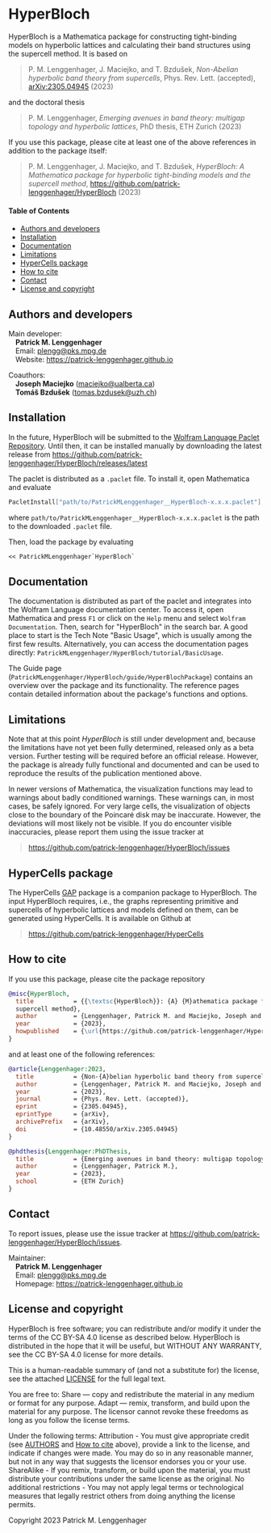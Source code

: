 # HyperBloch

HyperBloch is a Mathematica package for constructing tight-binding models on
hyperbolic lattices and calculating their band structures using the supercell
method. It is based on
> P. M. Lenggenhager, J. Maciejko, and T. Bzdušek,
  *Non-Abelian hyperbolic band theory from supercells*, Phys. Rev. Lett. (accepted), 
  [arXiv:2305.04945](https://doi.org/10.48550/arXiv.2305.04945) (2023)
  
and the doctoral thesis

> P. M. Lenggenhager,
  *Emerging avenues in band theory: multigap topology and hyperbolic lattices*,
  PhD thesis, ETH Zurich (2023)

If you use this package, please cite at least one of the above references in
addition to the package itself:
> P. M. Lenggenhager, J. Maciejko, and T. Bzdušek,
  *HyperBloch: A Mathematica package for hyperbolic tight-binding models and the
  supercell method*, https://github.com/patrick-lenggenhager/HyperBloch (2023)

  #### Table of Contents  
- [Authors and developers](#authors-and-developers)
- [Installation](#installation)
- [Documentation](#documentation)
- [Limitations](#limitations)
- [HyperCells package](#hypercells-package)
- [How to cite](#how-to-cite)
- [Contact](#contact)
- [License and copyright](#license-and-copyright)

## Authors and developers

Main developer:\
&ensp;&ensp;**Patrick M. Lenggenhager**\
&ensp;&ensp;Email: plengg@pks.mpg.de\
&ensp;&ensp;Website: https://patrick-lenggenhager.github.io

Coauthors:\
&ensp;&ensp;**Joseph Maciejko** (maciejko@ualberta.ca)\
&ensp;&ensp;**Tomáš Bzdušek** (tomas.bzdusek@uzh.ch)

## Installation

In the future, HyperBloch will be submitted to the
[Wolfram Language Paclet Repository](https://resources.wolframcloud.com/PacletRepository/).
Until then, it can be installed manually by downloading the latest release from
https://github.com/patrick-lenggenhager/HyperBloch/releases/latest

The paclet is distributed as a `.paclet` file. To install it, open Mathematica
and evaluate
```Mathematica
PacletInstall["path/to/PatrickMLenggenhager__HyperBloch-x.x.x.paclet"]
```
where `path/to/PatrickMLenggenhager__HyperBloch-x.x.x.paclet` is the path to the
downloaded `.paclet` file.

Then, load the package by evaluating
```Mathematica
<< PatrickMLenggenhager`HyperBloch`
```

## Documentation

The documentation is distributed as part of the paclet and integrates into the
Wolfram Language documentation center. To access it, open Mathematica and press
`F1` or click on the `Help` menu and select `Wolfram Documentation`. Then, search
for "HyperBloch" in the search bar.
A good place to start is the Tech Note "Basic Usage", which is usually among the
first few results. Alternatively, you can access the documentation pages directly:
`PatrickMLenggenhager/HyperBloch/tutorial/BasicUsage`.

The Guide page (`PatrickMLenggenhager/HyperBloch/guide/HyperBlochPackage`) contains
an overview over the package and its functionality. The reference pages
contain detailed information about the package's functions and options.


## Limitations
Note that at this point *HyperBloch* is still under development and, because the
limitations have not yet been fully determined, released only as a beta version.
Further testing will be required before an official release. However, the package
is already fully functional and documented and can be used to reproduce the results
of the publication mentioned above.

In newer versions of Mathematica, the visualization functions may lead to warnings
about badly conditioned warnings. These warnings can, in most cases, be safely
ignored. For very large cells, the visualization of objects close to the boundary of
the Poincaré disk may be inaccurate. However, the deviations will most likely not
be visible. If you do encounter visible inaccuracies, please report them using the
issue tracker at
> https://github.com/patrick-lenggenhager/HyperBloch/issues

## HyperCells package

The HyperCells [GAP](https://www.gap-system.org/) package is a companion package to
HyperBloch. The input HyperBloch requires, i.e., the graphs representing primitive
and supercells of hyperbolic lattices and models defined on them, can be generated
using HyperCells. It is available on Github at
> https://github.com/patrick-lenggenhager/HyperCells


## How to cite

If you use this package, please cite the package repository
```BibTeX
@misc{HyperBloch,
  title           = {{\textsc{HyperBloch}}: {A} {M}athematica package for hyperbolic tight-binding models and the
  supercell method},
  author          = {Lenggenhager, Patrick M. and Maciejko, Joseph and Bzdu\v{s}ek, Tom\'{a}\v{s}},
  year            = {2023},
  howpublished    = {\url{https://github.com/patrick-lenggenhager/HyperBloch}}
}
```
and at least one of the following references:
```BibTeX
@article{Lenggenhager:2023,
  title           = {Non-{A}belian hyperbolic band theory from supercells}, 
  author          = {Lenggenhager, Patrick M. and Maciejko, Joseph and Bzdu\v{s}ek, Tom\'{a}\v{s}},
  year            = {2023},
  journal         = {Phys. Rev. Lett. (accepted)},
  eprint          = {2305.04945},
  eprintType      = {arXiv},
  archivePrefix   = {arXiv},
  doi             = {10.48550/arXiv.2305.04945}
}

@phdthesis{Lenggenhager:PhDThesis,
  title           = {Emerging avenues in band theory: multigap topology and hyperbolic lattices},
  author          = {Lenggenhager, Patrick M.}, 
  year            = {2023},
  school          = {ETH Zurich}
}
```

## Contact

To report issues, please use the issue tracker at
https://github.com/patrick-lenggenhager/HyperBloch/issues.

Maintainer:\
&ensp;&ensp;**Patrick M. Lenggenhager**\
&ensp;&ensp;Email: plengg@pks.mpg.de\
&ensp;&ensp;Homepage: https://patrick-lenggenhager.github.io

## License and copyright

HyperBloch is free software; you can redistribute and/or modify it under the
terms of the CC BY-SA 4.0 license as described below. HyperBloch is distributed
in the hope that it will be useful, but WITHOUT ANY WARRANTY, see the CC BY-SA
4.0 license for more details.

This is a human-readable summary of (and not a substitute for) the license, see
the attached [LICENSE](LICENSE.txt) for the full legal text.

You are free to:
  Share — copy and redistribute the material in any medium or format for any purpose.
  Adapt — remix, transform, and build upon the material for any purpose.
  The licensor cannot revoke these freedoms as long as you follow the license terms.

Under the following terms:
  Attribution - You must give appropriate credit (see [AUTHORS](AUTHORS.md) and
    [How to cite](#how-to-cite) above), provide a link to the license, and
    indicate if changes were made. You may do so in any reasonable manner, but
    not in any way that suggests the licensor endorses you or your use.
  ShareAlike - If you remix, transform, or build upon the material, you must
    distribute your contributions under the same license as the original.
  No additional restrictions - You may not apply legal terms or technological
    measures that legally restrict others from doing anything the license permits.

Copyright 2023 Patrick M. Lenggenhager